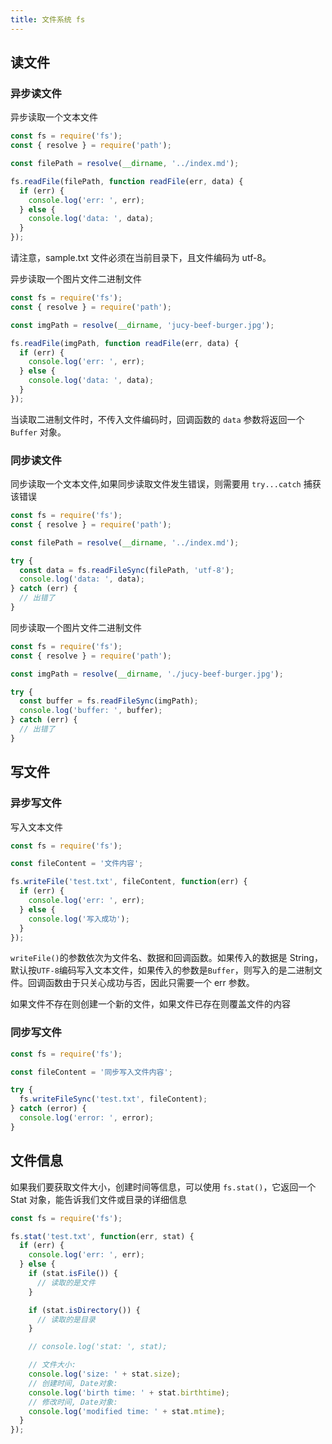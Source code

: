 ```yaml
---
title: 文件系统 fs
---
```


## 读文件

### 异步读文件

异步读取一个文本文件

```js
const fs = require('fs');
const { resolve } = require('path');

const filePath = resolve(__dirname, '../index.md');

fs.readFile(filePath, function readFile(err, data) {
  if (err) {
    console.log('err: ', err);
  } else {
    console.log('data: ', data);
  }
});
```

请注意，sample.txt 文件必须在当前目录下，且文件编码为 utf-8。

异步读取一个图片文件二进制文件

```js
const fs = require('fs');
const { resolve } = require('path');

const imgPath = resolve(__dirname, 'jucy-beef-burger.jpg');

fs.readFile(imgPath, function readFile(err, data) {
  if (err) {
    console.log('err: ', err);
  } else {
    console.log('data: ', data);
  }
});
```

当读取二进制文件时，不传入文件编码时，回调函数的 `data` 参数将返回一个 `Buffer` 对象。

### 同步读文件

同步读取一个文本文件,如果同步读取文件发生错误，则需要用 `try...catch` 捕获该错误

```js
const fs = require('fs');
const { resolve } = require('path');

const filePath = resolve(__dirname, '../index.md');

try {
  const data = fs.readFileSync(filePath, 'utf-8');
  console.log('data: ', data);
} catch (err) {
  // 出错了
}
```

同步读取一个图片文件二进制文件

```js
const fs = require('fs');
const { resolve } = require('path');

const imgPath = resolve(__dirname, './jucy-beef-burger.jpg');

try {
  const buffer = fs.readFileSync(imgPath);
  console.log('buffer: ', buffer);
} catch (err) {
  // 出错了
}
```

## 写文件

### 异步写文件

写入文本文件

```js
const fs = require('fs');

const fileContent = '文件内容';

fs.writeFile('test.txt', fileContent, function(err) {
  if (err) {
    console.log('err: ', err);
  } else {
    console.log('写入成功');
  }
});
```

`writeFile()`的参数依次为文件名、数据和回调函数。如果传入的数据是 String，默认按`UTF-8`编码写入文本文件，如果传入的参数是`Buffer`，则写入的是二进制文件。回调函数由于只关心成功与否，因此只需要一个 err 参数。

如果文件不存在则创建一个新的文件，如果文件已存在则覆盖文件的内容

### 同步写文件

```js
const fs = require('fs');

const fileContent = '同步写入文件内容';

try {
  fs.writeFileSync('test.txt', fileContent);
} catch (error) {
  console.log('error: ', error);
}
```

## 文件信息

如果我们要获取文件大小，创建时间等信息，可以使用 `fs.stat()`，它返回一个 Stat 对象，能告诉我们文件或目录的详细信息

```js
const fs = require('fs');

fs.stat('test.txt', function(err, stat) {
  if (err) {
    console.log('err: ', err);
  } else {
    if (stat.isFile()) {
      // 读取的是文件
    }

    if (stat.isDirectory()) {
      // 读取的是目录
    }

    // console.log('stat: ', stat);

    // 文件大小:
    console.log('size: ' + stat.size);
    // 创建时间, Date对象:
    console.log('birth time: ' + stat.birthtime);
    // 修改时间, Date对象:
    console.log('modified time: ' + stat.mtime);
  }
});
```
